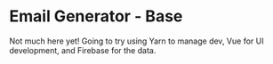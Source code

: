 # Email Generator - Base

Not much here yet! Going to try using Yarn to manage dev, Vue for UI development, and Firebase for the data.
